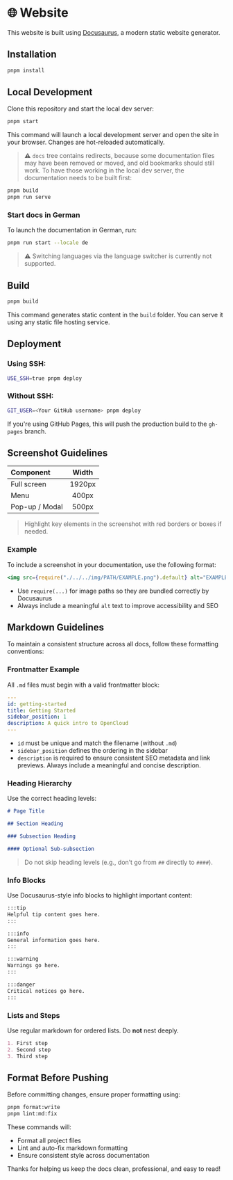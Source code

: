 # 🌐 Website

This website is built using [Docusaurus](https://docusaurus.io/), a modern static website generator.


## Installation

```bash
pnpm install
```


## Local Development

Clone this repository and start the local dev server:

```bash
pnpm start
```

This command will launch a local development server and open the site in your browser. Changes are hot-reloaded automatically.

> ⚠️ `docs` tree contains redirects, because some documentation files may have been removed or moved, and old bookmarks should still work. To have those working in the local dev server, the documentation needs to be built first:

```bash
pnpm build
pnpm run serve
```

### Start docs in German

To launch the documentation in German, run:

```bash
pnpm run start --locale de
```

> ⚠️ Switching languages via the language switcher is currently not supported.




## Build

```bash
pnpm build
```

This command generates static content in the `build` folder. You can serve it using any static file hosting service.


## Deployment

### Using SSH:

```bash
USE_SSH=true pnpm deploy
```

### Without SSH:

```bash
GIT_USER=<Your GitHub username> pnpm deploy
```

If you're using GitHub Pages, this will push the production build to the `gh-pages` branch.


## Screenshot Guidelines

| Component        | Width  |
|:----------------|:------:|
| Full screen      | 1920px |
| Menu             | 400px  |
| Pop-up / Modal   | 500px  |

> Highlight key elements in the screenshot with red borders or boxes if needed.

### Example

To include a screenshot in your documentation, use the following format:

```jsx
<img src={require("./../../img/PATH/EXAMPLE.png").default} alt="EXAMPLE" width="1920" />
```

- Use `require(...)` for image paths so they are bundled correctly by Docusaurus
- Always include a meaningful `alt` text to improve accessibility and SEO


## Markdown Guidelines

To maintain a consistent structure across all docs, follow these formatting conventions:

### Frontmatter Example

All `.md` files must begin with a valid frontmatter block:

```yaml
---
id: getting-started
title: Getting Started
sidebar_position: 1
description: A quick intro to OpenCloud
---
```

- `id` must be unique and match the filename (without `.md`)
- `sidebar_position` defines the ordering in the sidebar
- `description` is required to ensure consistent SEO metadata and link previews. Always include a meaningful and concise description.

### Heading Hierarchy

Use the correct heading levels:

```markdown
# Page Title

## Section Heading

### Subsection Heading

#### Optional Sub-subsection
```

> Do not skip heading levels (e.g., don’t go from `##` directly to `####`).


### Info Blocks

Use Docusaurus-style info blocks to highlight important content:

```markdown
:::tip
Helpful tip content goes here.
:::

:::info
General information goes here.
:::

:::warning
Warnings go here.
:::

:::danger
Critical notices go here.
:::
```

### Lists and Steps

Use regular markdown for ordered lists. Do **not** nest deeply.

```markdown
1. First step
2. Second step
3. Third step
```

## Format Before Pushing

Before committing changes, ensure proper formatting using:

```bash
pnpm format:write
pnpm lint:md:fix
```

These commands will:

- Format all project files
- Lint and auto-fix markdown formatting
- Ensure consistent style across documentation

Thanks for helping us keep the docs clean, professional, and easy to read!